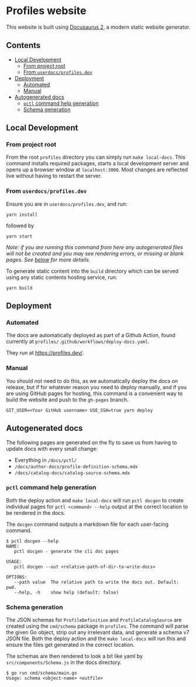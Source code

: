 # Profiles website

This website is built using [Docusaurus 2](https://docusaurus.io/), a modern static website generator.

## Contents

<!--
To update the TOC, install https://github.com/kubernetes-sigs/mdtoc
and run: mdtoc -inplace README.md
-->

<!-- toc -->
- [Local Development](#local-development)
  - [From project root](#from-project-root)
  - [From <code>userdocs/profiles.dev</code>](#from-)
- [Deployment](#deployment)
  - [Automated](#automated)
  - [Manual](#manual)
- [Autogenerated docs](#autogenerated-docs)
  - [<code>pctl</code> command help generation](#-command-help-generation)
  - [Schema generation](#schema-generation)
<!-- /toc -->


## Local Development

### From project root

From the root `profiles` directory you can simply run `make local-docs`.
This command installs required packages, starts a local development server and opens up a browser window
at `localhost:3000`.
Most changes are reflected live without having to restart the server.

### From `userdocs/profiles.dev`

Ensure you are in `userdocs/profiles.dev`, and run:

```console
yarn install
```

followed by

```console
yarn start
```

_Note: if you are running this command from here any autogenerated files will not
be created and you may see rendering errors, or missing or blank pages. See [below](#autogenerated-docs)
for more details._

To generate static content into the `build` directory which can be served using
any static contents hosting service, run:

```console
yarn build
```

## Deployment

### Automated

The docs are automatically deployed as part of a Github Action, found currently at
`profiles/.github/workflows/deploy-docs.yaml`.

They run at https://profiles.dev/.

### Manual

You should not need to do this, as we automatically deploy the docs on release, but if for whatever
reason you need to deploy manually, and if you are using GitHub pages for hosting,
this command is a convenient way to build the website and push to the `gh-pages` branch.

```console
GIT_USER=<Your GitHub username> USE_SSH=true yarn deploy
```

## Autogenerated docs

The following pages are generated on the fly to save us from having to update docs with
every small change:

- Everything in `/docs/pctl/`
- `/docs/author-docs/profile-definition-schema.mdx`
- `/docs/catalog-docs/catalog-source-schema.mdx`

### `pctl` command help generation

Both the deploy action and `make local-docs` will run `pctl docgen` to create individual pages
for `pctl <command> --help` output at the correct location to be rendered in the docs.

The `docgen` command outputs a markdown file for each user-facing command.

```
$ pctl docgen --help
NAME:
   pctl docgen - generate the cli doc pages

USAGE:
   pctl docgen --out <relative-path-of-dir-to-write-docs>

OPTIONS:
   --path value  The relative path to write the docs out. Default: pwd.
   --help, -h    show help (default: false)
```

### Schema generation

The JSON schemas for `ProfileDefinition` and `ProfileCatalogSource` are created using
the `cmd/schema` package in `profiles`. The command will parse the given Go object, strip
out any irrelevant data, and generate a schema v7 JSON file. Both the deploy action and
the `make local-docs` will run this and ensure the files get generated in the correct location.

The schemas are then rendered to look a bit like yaml by `src/components/Schema.js` in the docs
directory.

```
$ go run cmd/schema/main.go
Usage: schema <object-name> <outfile>
```
